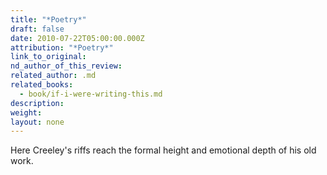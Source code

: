 ```yaml
---
title: "*Poetry*"
draft: false
date: 2010-07-22T05:00:00.000Z
attribution: "*Poetry*"
link_to_original:
nd_author_of_this_review:
related_author: .md
related_books:
  - book/if-i-were-writing-this.md
description:
weight:
layout: none
---
```

Here Creeley's riffs reach the formal height and emotional depth of his old work.

